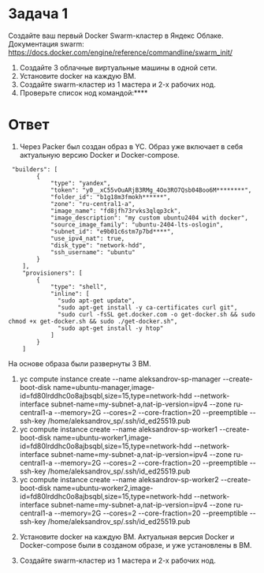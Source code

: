 # Задача 1
Создайте ваш первый Docker Swarm-кластер в Яндекс Облаке. Документация swarm: https://docs.docker.com/engine/reference/commandline/swarm_init/
1. Создайте 3 облачные виртуальные машины в одной сети.
2. Установите docker на каждую ВМ.
3. Создайте swarm-кластер из 1 мастера и 2-х рабочих нод.
4. Проверьте список нод командой:****

# Ответ
1. Через Packer был создан образ в YC. Образ уже включает в себя актуальную версию Docker и Docker-compose.

```
 "builders": [
        {
            "type": "yandex",
            "token": "y0__xC55vOuARjB3RMg_4Oo3RO7Qsb04Boo6M********",
            "folder_id": "b1g18m3fmokh******",
            "zone": "ru-central1-a",
            "image_name": "fd8jfh73rvks3qlqp3ck",
            "image_description": "my custom ubuntu2404 with docker",
            "source_image_family": "ubuntu-2404-lts-oslogin",
            "subnet_id": "e9b01c6stm7p7bd****",
            "use_ipv4_nat": true,
            "disk_type": "network-hdd",
            "ssh_username": "ubuntu"
        }
    ],
    "provisioners": [
        {
            "type": "shell",
            "inline": [
              "sudo apt-get update",
              "sudo apt-get install -y ca-certificates curl git",
              "sudo curl -fsSL get.docker.com -o get-docker.sh && sudo chmod +x get-docker.sh && sudo ./get-docker.sh",
              "sudo apt-get install -y htop"
            ]
        }
    ]
```
На основе образа были развернуты 3 ВМ.
1) yc compute instance create --name aleksandrov-sp-manager --create-boot-disk name=ubuntu-manager,image-id=fd80lrddhc0o8ajbsqbl,size=15,type=network-hdd --network-interface subnet-name=my-subnet-a,nat-ip-version=ipv4 --zone ru-central1-a --memory=2G --cores=2 --core-fraction=20 --preemptible --ssh-key /home/aleksandrov_sp/.ssh/id_ed25519.pub
2) yc compute instance create --name aleksandrov-sp-worker1 --create-boot-disk name=ubuntu-worker1,image-id=fd80lrddhc0o8ajbsqbl,size=15,type=network-hdd --network-interface subnet-name=my-subnet-a,nat-ip-version=ipv4 --zone ru-central1-a --memory=2G --cores=2 --core-fraction=20 --preemptible --ssh-key /home/aleksandrov_sp/.ssh/id_ed25519.pub
3) yc compute instance create --name aleksandrov-sp-worker2 --create-boot-disk name=ubuntu-worker2,image-id=fd80lrddhc0o8ajbsqbl,size=15,type=network-hdd --network-interface subnet-name=my-subnet-a,nat-ip-version=ipv4 --zone ru-central1-a --memory=2G --cores=2 --core-fraction=20 --preemptible --ssh-key /home/aleksandrov_sp/.ssh/id_ed25519.pub

2. Установите docker на каждую ВМ. 
Актуальная версия Docker и Docker-compose были в созданом образе, и уже установлены в ВМ.

3. Создайте swarm-кластер из 1 мастера и 2-х рабочих нод.



